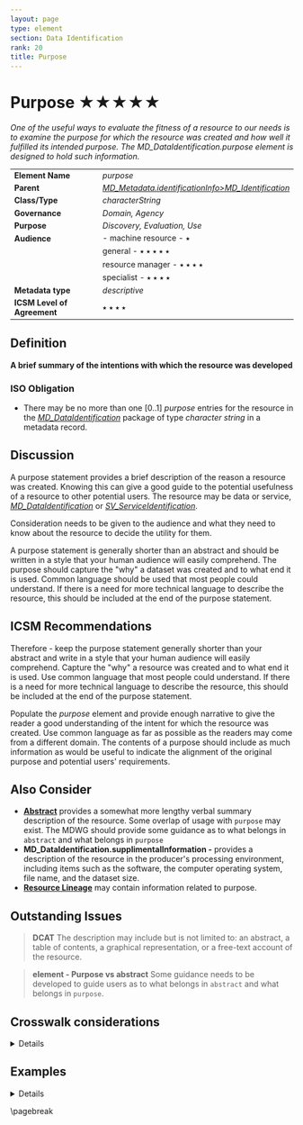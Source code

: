 ```yaml
---
layout: page
type: element
section: Data Identification
rank: 20
title: Purpose
---
```

# Purpose ★★★★★
*One of the useful ways to evaluate the fitness of a resource to our needs is to examine the purpose for which the resource was created and how well it fulfilled its intended purpose. The *MD_DataIdentification.purpose* element is designed to hold such information.*

| | |
| --- | --- |
| **Element Name** | *purpose* |
| **Parent** | *[MD_Metadata.identificationInfo>MD_Identification](./class-MD_Identification)* |
| **Class/Type** | *characterString* |
| **Governance** | *Domain, Agency* |
| **Purpose** | *Discovery, Evaluation, Use* |
| **Audience** |- machine resource - ⭑ |
| | general - ⭑ ⭑ ⭑ ⭑ ⭑ |
| | resource manager - ⭑ ⭑ ⭑ ⭑ |
| | specialist - ⭑ ⭑ ⭑ ⭑ |
| **Metadata type** | *descriptive* |
| **ICSM Level of Agreement** | ⭑ ⭑ ⭑ ⭑ |

## Definition
**A brief summary of the intentions with which the resource was developed**

### ISO Obligation

- There may be no more than one [0..1] *purpose* entries for the resource in the  *[MD_DataIdentification](./class-MD_DataIdentification)* package of type *character string* in a metadata record.

## Discussion

A purpose statement provides a brief description of the reason a resource was created. Knowing this can give a good guide to the potential usefulness of a resource to other potential users. The resource may be data or service, *[MD_DataIdentification](./class-MD_DataIdentification)* or *[SV_ServiceIdentification](./ServiceIdentification)*.

Consideration needs to be given to the audience and what they need to know about the resource to decide the utility for them.

A purpose statement is generally shorter than an abstract and should be written in a style that your human audience will easily comprehend. The purpose should capture the "why" a dataset was created and to what end it is used. Common language should be used that most people could understand. If there is a need for more technical language to describe the resource, this should be included at the end of the purpose statement.

## ICSM Recommendations
Therefore - keep the purpose statement generally shorter than your abstract and write in a style that your human audience will easily comprehend. Capture the "why" a resource was created and to what end it is used. Use common language that most people could understand. If there is a need for more technical language to describe the resource, this should be included at the end of the purpose statement.

Populate the *purpose* element and provide enough narrative to give the reader a good understanding of the intent for which the resource was created. Use common language as far as possible as the readers may come from a different domain. The contents of a purpose should include as much information as would be useful to indicate the alignment of the original purpose and potential users' requirements.

## Also Consider

- **[Abstract](./Abstract)** provides a somewhat more lengthy verbal summary description of the resource. Some overlap of usage with `purpose` may exist. The MDWG should provide some guidance as to what belongs in `abstract` and what belongs in `purpose`
- **MD_DataIdentification.supplimentalInformation -** provides a description of the resource in the producer's processing environment, including items such as the software, the computer operating system, file name, and the dataset size. 
- **[Resource Lineage](./ResourceLineage)** may contain information related to purpose.

## Outstanding Issues

> **DCAT**
The description may include but is not limited to: an abstract, a table of contents, a graphical representation, or a free-text account of the resource.

> **element - Purpose vs abstract**
Some guidance needs to be developed to guide users as to what belongs in `abstract` and what belongs in `purpose`.

## Crosswalk considerations

<details>

### Dublin core / CKAN / data.gov.au

Maps to *description*?

### DCAT

Maps to *dct.description* (as does *abstract*)

### RIF-CS

Maps to *dct.description*

</details>

## Examples

<details>

### ABARES

> The Australian Surveying and Land Information Group (AUSLIG) has the responsibility for providing topographic mapping information at a national scale. 
AUSLIG has undertaken the Australian Geographic Database program to enhance this topographic map information so it is suitable for use in Geographic Information Systems. 
The data resulting from this program are known as GEODATA. Each GEODATA product incorporates characteristics such as customer focus, national consistency, assured quality and comprehensive documentation.

### TERN

> The purpose of the Cumberland Plain flux station is: to quantify the exchanges of carbon dioxide, water vapour and energy in a dry sclerophyll forest. to characterize the functional behaviour and sensitivity of the different components contributing to the ecosystem carbon balance from sub-daily to multi-annual temporal scales and under climatic variability. to identify the role of hydraulic limitations on constraining ecosystem productivity. to quantify the impact of mistletoe on plant physiological processes and whole ecosystem water vapour and carbon dioxide exchange. to validate remote sensing estimates of different radiation components to obtain accurate regional predictions of fuel moisture and to understand how wood traits and microbial diversity interact to determine rates of wood decay.

### XML -
```
<mdb:MD_Metadata>
....
 <mdb:identificationInfo>
  <mri:MD_DataIdentification>
  ....
   <mri:purpose>
    <gco:CharacterString>
    This is a sample purpose statement reprinted from the document 
    AS/NZS ISO 19115.1:2015:
    This dataset was developed to record information necessary for the 
    administration of the Mining Act.
    </gco:CharacterString>
   </mri:purpose>
  ....
  </mri:MD_DataIdentification>
 </mdb:identificationInfo>
....
</mdb:MD_Metadata>
```

\pagebreak

### UML diagrams
Recommended elements highlighted in yellow

![purpose](../images/PurposeUML.png)

</details>

\pagebreak
